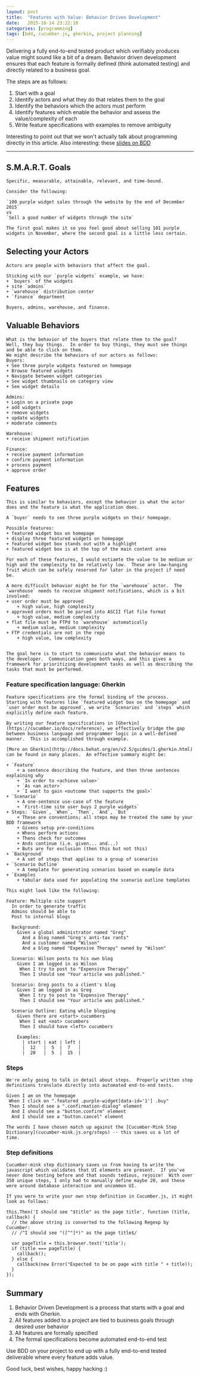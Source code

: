 ```yaml
---
layout: post
title:  "Features with Value: Behavior Driven Development"
date:   2015-10-14 23:22:10
categories: [programming]
tags: [bdd, cucumber.js, gherkin, project planning]
---
```


Delivering a fully end-to-end tested product which verifiably produces value might sound like a bit of a dream.  Behavior driven development ensures that each feature is formally defined (think automated testing) and directly related to a business goal.

The steps are as follows:
1) Start with a goal
2) Identify actors and what they do that relates them to the goal
3) Identify the behaviors which the actors must perform
5) Identify features which enable the behavior and assess the value/complexity of each
6) Write feature specifications with examples to remove ambiguity

Interesting to point out that we won't actually talk about programming directly in this article.  Also interesting: these [slides on BDD](https://prezi.com/_apkxraabzzz/bdd/)

---------------

## S.M.A.R.T. Goals
    Specific, measurable, attainable, relevant, and time-bound.

    Consider the following:

    `100 purple widget sales through the website by the end of December 2015`
    vs
    `Sell a good number of widgets through the site`

    The first goal makes it so you feel good about selling 101 purple widgets in November, where the second goal is a little less certain.

## Selecting your Actors
    Actors are people with behaviors that affect the goal.  

    Sticking with our `purple widgets` example, we have: 
    + `buyers` of the widgets
    + site `admins`
    + `warehouse` distribution center
    + `finance` department

    Buyers, admins, warehouse, and finance.

## Valuable Behaviors
    What is the behavior of the buyers that relate them to the goal?  Well, they buy things.  In order to buy things, they must see things and be able to click on them.
    We might describe the behaviors of our actors as follows:
    Buyers:
    + See three purple widgets featured on homepage
    + Browse featured widgets
    + Navigate between widget categories
    + See widget thumbnails on category view
    + See widget details

    Admins:
    + Login on a private page
    + add widgets
    + remove widgets
    + update widgets
    + moderate comments

    Warehouse:
    + receive shipment notification

    Finance:
    + receive payment information
    + confirm payment information
    + process payment
    + approve order

## Features
    This is similar to behaviors, except the behavior is what the actor does and the feature is what the application does.

    A `buyer` needs to see three purple widgets on their homepage.

    Possible features:
    + featured widget box on homepage
    + display three featured widgets on homepage
    + featured widget box stands out with a highlight
    + featured widget box is at the top of the main content area

    For each of these features, I would estiamte the value to be medium or high and the complexity to be relatively low.  These are low-hanging fruit which can be safely reserved for later in the project if need be.

    A more difficult behavior might be for the `warehouse` actor.  The `warehouse` needs to receive shipment notifications, which is a bit involved:
    + user order must be approved 
        + high value, high complexity
    + approved orders must be parsed into ASCII flat file format 
        + high value, medium complexity
    + flat file must be FTPd to `warehouse` automatically 
        + medium value, medium complexity
    + FTP credentials are not in the repo 
        + high value, low complexity

    
    The goal here is to start to communicate what the behavior means to the developer.  Communication goes both ways, and this gives a framework for prioritizing development tasks as well as describing the tasks that must be performed.

### Feature specification language: Gherkin
    Feature specifications are the formal binding of the process.  Starting with features like `featured widget box on the homepage` and `user order must be approved`, we write `Scenarios` and `steps` which explicitly define each feature.

    By writing our feature specifications in [Gherkin](https://cucumber.io/docs/reference), we effectively bridge the gap between business language and programmer logic in a well-defined manner.  This is accomplished through example.

    [More on Gherkin](http://docs.behat.org/en/v2.5/guides/1.gherkin.html) can be found in many places.  An effective summary might be:

    + `Feature` 
        + a sentence describing the feature, and then three sentences explaining why
        + `In order to <achieve value>`
        + `As <an actor>`
        + `I want to gain <outcome that supports the goal>`
    + `Scenario`
        + A one-sentence use-case of the feature
        + `First-time site user buys 2 purple widgets`
    + Steps: `Given`, `When`, `Then`, `And`, `But`
        + These are conventions; all steps may be treated the same by your BDD framework
        + Givens setup pre-conditions
        + Whens perform actions
        + Thens check for outcomes
        + Ands continue (i.e. given... and...)
        + Buts are for exclusion (then this but not this)
    + `Background`
        + A set of steps that applies to a group of scenarios
    + `Scenario Outline`
        + A template for generating scenarios based on example data
    + `Examples
        + tabular data used for populating the scenario outline templates

    This might look like the following:

```
Feature: Multiple site support
  In order to generate traffic
  Admins should be able to
  Post to internal blogs

  Background:
    Given a global administrator named "Greg"
      And a blog named "Greg's anti-tax rants"
      And a customer named "Wilson"
      And a blog named "Expensive Therapy" owned by "Wilson"

  Scenario: Wilson posts to his own blog
    Given I am logged in as Wilson
     When I try to post to "Expensive Therapy"
     Then I should see "Your article was published."

  Scenario: Greg posts to a client's blog
    Given I am logged in as Greg
     When I try to post to "Expensive Therapy"
     Then I should see "Your article was published."

  Scenario Outline: Eating while blogging
    Given there are <start> cucumbers
     When I eat <eat> cucumbers
     Then I should have <left> cucumbers
  
    Examples:
      | start | eat | left |
      |  12   |  5  |  7   |
      |  20   |  5  |  15  |
```

### Steps
    We're only going to talk in detail about steps.  Properly written step definitions translate directly into automated end-to-end tests.

```
Given I am on the homepage
 When I click on ".featured .purple-widget[data-id='1'] .buy"
 Then I should see a ".confirmation-dialog" element
  And I should see a "button.confirm" element
  And I should see a "button.cancel" element
```

    The words I have chosen match up against the [Cucumber-Mink Step Dictionary](cucumber-mink.js.org/steps) -- this saves us a lot of time.

### Step definitions
    Cucumber-mink step dictionary saves us from having to write the javascript which validates that UI elements are present.  If you've never done testing before and that sounds tedious, rejoice!  With over 350 unique steps, I only had to manually define maybe 20, and these were around database interaction and uncommon UI.

    If you were to write your own step definition in Cucumber.js, it might look as follows:
```
this.Then('I should see "$title" as the page title', function (title, callback) {
  // the above string is converted to the following Regexp by Cucumber:
  // /^I should see "([^"]*)" as the page title$/

  var pageTitle = this.browser.text('title');
  if (title === pageTitle) {
    callback();
  } else {
    callback(new Error("Expected to be on page with title " + title));
  }
});
```

## Summary
1) Behavior Driven Development is a process that starts with a goal and ends with Gherkin.
2) All features added to a project are tied to business goals through desired user behavior
3) All features are formally specified
4) The formal specifications become automated end-to-end test

Use BDD on your project to end up with a fully end-to-end tested deliverable where every feature adds value.

Good luck, best wishes, happy hacking :)
